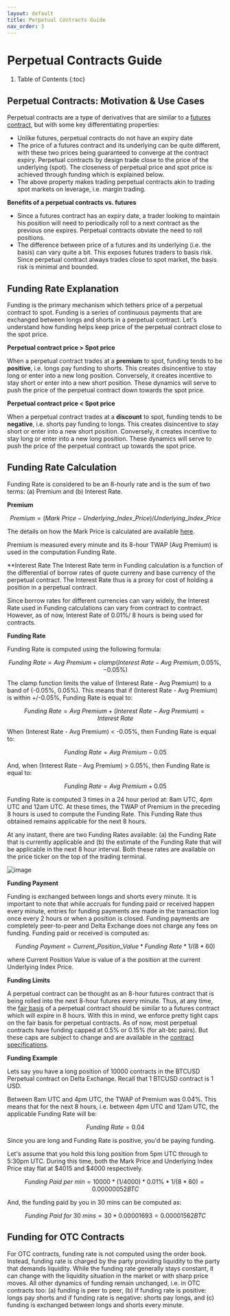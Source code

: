 ```yaml
---
layout: default
title: Perpetual Contracts Guide
nav_order: 3
---
```


# Perpetual Contracts Guide

1. Table of Contents
{:toc}

## Perpetual Contracts: Motivation & Use Cases

Perpetual contracts are a type of derivatives that are similar to a [futures contract](https://www.delta.exchange/user-guide/docs/tutorials/futures-guide/), but with some key differentiating properties:

- Unlike futures, perpetual contracts do not have an expiry date
- The price of a futures contract and its underlying can be quite different, with these two prices being guaranteed to converge at the contract expiry. Perpetual contracts by design trade close to the price of the underlying (spot). The closeness of perpetual price and spot price is achieved through funding which is explained below.
- The above property makes trading perpetual contracts akin to trading spot markets on leverage, i.e. margin trading.

**Benefits of a perpetual contracts vs. futures**

- Since a futures contract has an expiry date, a trader looking to maintain his position will need to periodically roll to a next contract as the previous one expires. Perpetual contracts obviate the need to roll positions.
- The difference between price of a futures and its underlying (i.e. the basis) can vary quite a bit. This exposes futures traders to basis risk. Since perpetual contract always trades close to spot market, the basis risk is minimal and bounded.

## Funding Rate Explanation

Funding is the primary mechanism which tethers price of a perpetual contract to spot. Funding is a series of continuous payments that are exchanged between longs and shorts in a perpetual contract. Let's understand how funding helps keep price of the perpetual contract close to the spot price.

**Perpetual contract price > Spot price**

When a perpetual contract trades at a **premium** to spot, funding tends to be **positive**, i.e. longs pay funding to shorts. This creates disincentive to stay long or enter into a new long position. Conversely, it creates incentive to stay short or enter into a new short position. These dynamics will serve to push the price of the perpetual contract down towards the spot price.

**Perpetual contract price < Spot price**

When a perpetual contract trades at a **discount** to spot, funding tends to be **negative**, i.e. shorts pay funding to longs. This creates disincentive to stay short or enter into a new short position. Conversely, it creates incentive to stay long or enter into a new long position. These dynamics will serve to push the price of the perpetual contract up towards the spot price.

## Funding Rate Calculation

Funding Rate is considered to be an 8-hourly rate and is the sum of two terms: (a) Premium and (b) Interest Rate.

**Premium**

$$Premium = (Mark\  Price - Underlying\_Index\_Price)/ Underlying\_Index\_Price$$

The details on how the Mark Price is calculated are available [here](https://www.delta.exchange/user-guide/docs/trading-guide/fair-price/). 

Premium is measured every minute and its 8-hour TWAP (Avg Premium) is used in the computation Funding Rate.

**Interest Rate
The Interest Rate term in Funding calculation is a function of the differential of borrow rates of quote curreny and base currency of the perpetual contract. The Interest Rate thus is a proxy for cost of holding a position in a perpetual contract. 

Since borrow rates for different currencies can vary widely, the Interest Rate used in Funding calculations can vary from contract to contract. However, as of now, Interest Rate of 0.01%/ 8 hours is being used for contracts. 

**Funding Rate**

Funding Rate is computed using the following formula:

$$Funding\ Rate = Avg\ Premium + clamp (Interest\ Rate - Avg\ Premium, 0.05\%, -0.05\%)$$

The clamp function limits the value of (Interest Rate - Avg Premium) to a band of (-0.05%, 0.05%). This means that if (Interest Rate - Avg Premium) is within +/-0.05%, Funding Rate is equal to:

$$Funding\ Rate = Avg\ Premium + (Interest\ Rate - Avg\ Premium) = Interest\ Rate$$

When (Interest Rate - Avg Premium) < -0.05%, then Funding Rate is equal to:

$$Funding\ Rate = Avg\ Premium - 0.05%$$

And, when (Interest Rate - Avg Premium) > 0.05%, then Funding Rate is equal to:

$$Funding\ Rate = Avg\ Premium + 0.05%$$

Funding Rate is computed 3 times in a 24 hour period at: 8am UTC, 4pm UTC and 12am UTC. At these times, the TWAP of Premium in the preceding 8 hours is used to compute the Funding Rate. This Funding Rate thus obtained remains applicable for the next 8 hours. 

At any instant, there are two Funding Rates available: (a) the Funding Rate that is currently applicable and (b) the estimate of the Funding Rate that will be applicable in the next 8 hour interval. Both these rates are available on the price ticker on the top of the trading terminal.

![image]({{site.baseurl}}/assets/images/funding_ticker.jpg "Current and Estimated Next Funding Rates")


**Funding Payment** 

Funding is exchanged between longs and shorts every minute. It is important to note that while accruals for funding paid or received happen every minute, entries for funding payments are made in the transaction log once every 2 hours or when a position is closed. Funding payments are completely peer-to-peer and Delta Exchange does not charge any fees on funding. Funding paid or received is computed as:

$$Funding\ Payment = Current\_Position\_Value * Funding\ Rate * 1/ (8 * 60)$$

where Current Position Value is value of a the position at the current Underlying Index Price.

**Funding Limits**

A perpetual contract can be thought as an 8-hour futures contract that is being rolled into the next 8-hour futures every minute. Thus, at any time, the [fair basis]({{site.baseurl}}/docs/trading-guide/fair-price/#fair-basis-calculation) of a perpetual contract should be similar to a futures contract which will expire in 8 hours. With this in mind, we enforce pretty tight caps on the fair basis for perpetual contracts. As of now, most perpetual contracts have funding capped at 0.5% or 0.15% (for alt-btc pairs). But these caps are subject to change and are available in the [contract specifications](https://www.delta.exchange/contracts/).

**Funding Example**

Lets say you have a long position of 10000 contracts in the BTCUSD Perpetual contract on Delta Exchange. Recall that 1 BTCUSD contract is 1 USD.

Between 8am UTC and 4pm UTC, the TWAP of Premium was 0.04%. This means that for the next 8 hours, i.e. between 4pm UTC and 12am UTC, the applicable Funding Rate will be:

$$Funding\ Rate = 0.04% + clamp(0.01\% - 0.04\%, 0.05\%, -0.05%) = 0.01\%$$

Since you are long and Funding Rate is positive, you'd be paying funding.      

Let's assume that you hold this long position from 5pm UTC through to 5:30pm UTC. During this time, both the Mark Price and Underlying Index Price stay flat at $4015 and $4000 respectively.         

$$ Funding\ Paid\ per\ min = 10000 * (1/ 4000) * 0.01\% * 1/ (8*60) =  0.00000052  BTC$$

And, the funding paid by you in 30 mins can be computed as:

$$ Funding\ Paid\ for\ 30\ mins = 30 * 0.00001693 = 0.00001562 BTC$$

## Funding for OTC Contracts

For OTC contracts, funding rate is not computed using the order book. Instead, funding rate is charged by the party providing liquidity to the party that demands liquidity. While the funding rate generally stays constant, it can change with the liquidity situation in the market or with sharp price moves. All other dynamics of funding remain unchanged, i.e. in OTC contracts too: (a) funding is peer to peer, (b) if funding rate is positive: longs pay shorts and if funding rate is negative: shorts pay longs, and (c) funding is exchanged between longs and shorts every minute.





